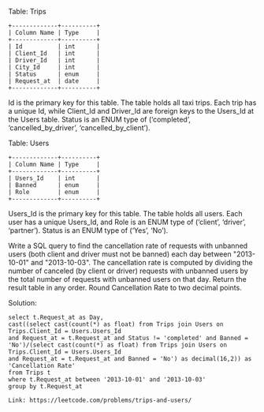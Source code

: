 Table: Trips
```
+-------------+----------+
| Column Name | Type     |
+-------------+----------+
| Id          | int      |
| Client_Id   | int      |
| Driver_Id   | int      |
| City_Id     | int      |
| Status      | enum     |
| Request_at  | date     |     
+-------------+----------+
```
Id is the primary key for this table.
The table holds all taxi trips. Each trip has a unique Id, while Client_Id and Driver_Id are foreign keys to the Users_Id at the Users table.
Status is an ENUM type of (‘completed’, ‘cancelled_by_driver’, ‘cancelled_by_client’).

Table: Users
```
+-------------+----------+
| Column Name | Type     |
+-------------+----------+
| Users_Id    | int      |
| Banned      | enum     |
| Role        | enum     |
+-------------+----------+
```
Users_Id is the primary key for this table.
The table holds all users. Each user has a unique Users_Id, and Role is an ENUM type of (‘client’, ‘driver’, ‘partner’).
Status is an ENUM type of (‘Yes’, ‘No’).

Write a SQL query to find the cancellation rate of requests with unbanned users (both client and driver must not be banned) each day between "2013-10-01" and "2013-10-03".
The cancellation rate is computed by dividing the number of canceled (by client or driver) requests with unbanned users by the total number of requests with unbanned users on that day.
Return the result table in any order. Round Cancellation Rate to two decimal points.

Solution:
```
select t.Request_at as Day, 
cast((select cast(count(*) as float) from Trips join Users on Trips.Client_Id = Users.Users_Id
and Request_at = t.Request_at and Status != 'completed' and Banned = 'No')/(select cast(count(*) as float) from Trips join Users on Trips.Client_Id = Users.Users_Id
and Request_at = t.Request_at and Banned = 'No') as decimal(16,2)) as 'Cancellation Rate'
from Trips t
where t.Request_at between '2013-10-01' and '2013-10-03'
group by t.Request_at

```
```
Link: https://leetcode.com/problems/trips-and-users/
```
